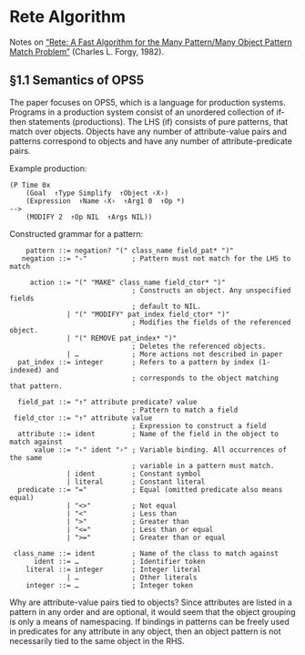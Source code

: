 # Rete Algorithm

Notes on [“Rete: A Fast Algorithm for the Many Pattern/Many Object Pattern Match
Problem”](https://sci-hub.st/10.1016/0004-3702(82)90020-0) (Charles L. Forgy,
1982).

## §1.1 Semantics of OPS5

The paper focuses on OPS5, which is a language for production systems. Programs
in a production system consist of an unordered collection of if-then statements
(productions). The LHS (if) consists of pure patterns, that match over objects.
Objects have any number of attribute-value pairs and patterns correspond to
objects and have any number of attribute-predicate pairs.

Example production:

```ops5
(P Time 0x
    (Goal  ↑Type Simplify  ↑Object ‹X›)
    (Expression  ↑Name ‹X›  ↑Arg1 0  ↑Op *)
-->
    (MODIFY 2  ↑Op NIL  ↑Args NIL))
```

Constructed grammar for a pattern:

```bnf
    pattern ::= negation? "(" class_name field_pat* ")"
   negation ::= "-"           ; Pattern must not match for the LHS to match

     action ::= "(" "MAKE" class_name field_ctor* ")"
                              ; Constructs an object. Any unspecified fields
                              ; default to NIL.
              | "(" "MODIFY" pat_index field_ctor* ")"
                              ; Modifies the fields of the referenced object.
              | "(" REMOVE pat_index* ")"
                              ; Deletes the referenced objects.
              | …             ; More actions not described in paper
  pat_index ::= integer       ; Refers to a pattern by index (1-indexed) and
                              ; corresponds to the object matching that pattern.

  field_pat ::= "↑" attribute predicate? value
                              ; Pattern to match a field
 field_ctor ::= "↑" attribute value
                              ; Expression to construct a field
  attribute ::= ident         ; Name of the field in the object to match against
      value ::= "‹" ident "›" ; Variable binding. All occurrences of the same
                              ; variable in a pattern must match.
              | ident         ; Constant symbol
              | literal       ; Constant literal
  predicate ::= "="           ; Equal (omitted predicate also means equal)
              | "<>"          ; Not equal
              | "<"           ; Less than
              | ">"           ; Greater than
              | "<="          ; Less than or equal
              | ">="          ; Greater than or equal

 class_name ::= ident         ; Name of the class to match against
      ident ::= …             ; Identifier token
    literal ::= integer       ; Integer literal
              | …             ; Other literals
    integer ::= …             ; Integer token
```

Why are attribute-value pairs tied to objects? Since attributes are listed in a
pattern in any order and are optional, it would seem that the object grouping is
only a means of namespacing. If bindings in patterns can be freely used in
predicates for any attribute in any object, then an object pattern is not
necessarily tied to the same object in the RHS.

